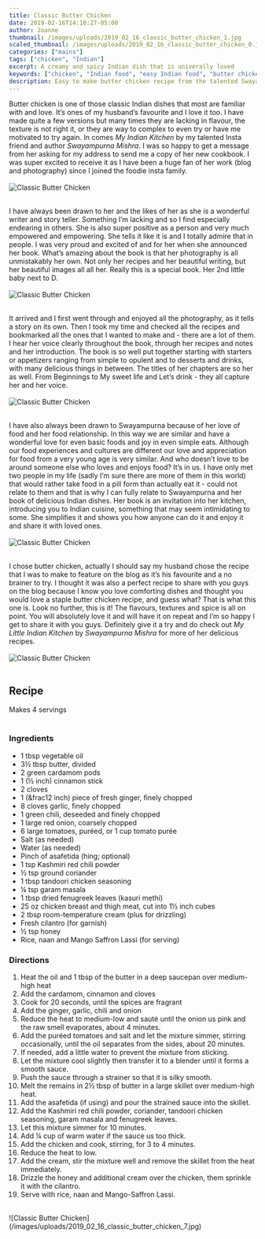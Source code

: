 ```yaml
---
title: Classic Butter Chicken
date: 2019-02-16T14:10:27-05:00
author: Joanne
thumbnail: /images/uploads/2019_02_16_classic_butter_chicken_1.jpg
scaled_thumbnail: /images/uploads/2019_02_16_classic_butter_chicken_0.jpg
categories: ["mains"]
tags: ["chicken", "Indian"]
excerpt: A creamy and spicy Indian dish that is univerally loved
keywords: ["chicken", "Indian food", "easy Indian food", "butter chicken recipe", "how to make butter chicken"]
description: Easy to make butter chicken recipe from the talented Swayampurna Mishra. Classic Indian cuisine that you can make at home.
---
```


Butter chicken is one of those classic Indian dishes that most are familiar with and love. It’s ones of my husband’s favourite and I love it too. I have made quite a few versions but many times they are lacking in flavour, the texture is not right it, or they are way to complex to even try or have me motivated to try again. In comes _My Indian Kitchen_ by my talented Insta friend and author _Swayampurna Mishra_. I was so happy to get a message from her asking for my address to send me a copy of her new cookbook. I was super excited to receive it as I have been a huge fan of her work (blog and photography) since I joined the foodie insta family.
</br>
</br>
![Classic Butter Chicken](/images/uploads/2019_02_16_classic_butter_chicken_2.jpg)
</br>
</br>

I have always been drawn to her and the likes of her as she is a wonderful writer and story teller. Something I’m lacking and so I find especially endearing in others. She is also super positive as a person and very much empowered and empowering. She tells it like it is and I totally admire that in people. I was very proud and excited of and for her when she announced her book. What’s amazing about the book is that her photography is all unmistakably her own. Not only her recipes and her beautiful writing, but her beautiful images all all her. Really this is a special book. Her 2nd little baby next to D.
</br>
</br>
![Classic Butter Chicken](/images/uploads/2019_02_16_classic_butter_chicken_3.jpg)
</br>
</br>

It arrived and I first went through and enjoyed all the photography, as it tells a story on its own. Then I took my time and checked all the recipes and bookmarked all the ones that I wanted to make and - there are a lot of them. I hear her voice clearly throughout the book, through her recipes and notes and her introduction. The book is so well put together starting with starters or appetizers ranging from simple to opulent and to desserts and drinks, with many delicious things in between. The titles of her chapters are so her as well. From Beginnings to My sweet life and Let’s drink - they all capture her and her voice.
</br>
</br>
![Classic Butter Chicken](/images/uploads/2019_02_16_classic_butter_chicken_4.jpg)
</br>
</br>

I have also always been drawn to Swayampurna because of her love of food and her food relationship.  In this way we are similar and have a wonderful love for even basic foods and joy in even simple eats. Although our food experiences and cultures are different our love and appreciation for food from a very young age is very similar. And who doesn’t love to be around someone else who loves and enjoys food? It’s in us. I have only met two people in my life (sadly I’m sure there are more of them in this world) that would rather take food in a pill form than actually eat it - could not relate to them and that is why I can fully relate to Swayampurna and her book of delicious Indian dishes. Her book is an invitation into her kitchen, introducing you to Indian cuisine, something that may seem intimidating to some.  She simplifies it and shows you how anyone can do it and enjoy it and share it with loved ones.
</br>
</br>
![Classic Butter Chicken](/images/uploads/2019_02_16_classic_butter_chicken_5.jpg)
</br>
</br>

I chose butter chicken, actually I should say my husband chose the recipe that I was to make to feature on the blog as it’s his favourite and a no brainer to try. I thought it was also a perfect recipe to share with you guys on the blog because I know you love comforting dishes and thought you would love a staple butter chicken recipe, and guess what? That is what this one is. Look no further, this is it! The flavours, textures and spice is all on point. You will absolutely love it and will have it on repeat and I’m so happy I get to share it with you guys. Definitely give it a try and do check out _My Little Indian Kitchen_ by _Swayampurna Mishra_ for more of her delicious recipes.
</br>
</br>
![Classic Butter Chicken](/images/uploads/2019_02_16_classic_butter_chicken_6.jpg)
</br>
</br>

## Recipe
Makes 4 servings
</br>
</br>

### Ingredients

* 1 tbsp vegetable oil
* 3&frac12; tbsp butter, divided
* 2 green cardamom pods
* 1 (&frac12; inch) cinnamon stick
* 2 cloves 
* 1 (&frac12 inch) piece of fresh ginger, finely chopped
* 8 cloves garlic, finely chopped
* 1 green chili, deseeded and finely chopped
* 1 large red onion, coarsely chopped 
* 6 large tomatoes, puréed, or 1 cup tomato purée
* Salt (as needed)
* Water (as needed)
* Pinch of asafetida (hing; optional)
* 1 tsp Kashmiri red chili powder 
* &frac12; tsp ground coriander
* 1 tbsp tandoori chicken seasoning 
* &frac14; tsp garam masala
* 1 tbsp dried fenugreek leaves (kasuri methi)
* 25 oz chicken breast and thigh meat, cut into 1&frac12; inch cubes
* 2 tbsp room-temperature cream (plus for drizzling)
* Fresh cilantro (for garnish)
* &frac12; tsp honey
* Rice, naan and Mango Saffron Lassi (for serving)

### Directions

1. Heat the oil and 1 tbsp of the butter in a deep saucepan over medium-high heat
1. Add the cardamom, cinnamon and cloves
1. Cook for 20 seconds, until the spices are fragrant
1. Add the ginger, garlic, chili and onion
1. Reduce the heat to medium-low and sauté until the onion us pink and the raw smell evaporates, about 4 minutes.
1. Add the puréed tomatoes and salt and let the mixture simmer, stirring occasionally, until the oil separates from the sides, about 20 minutes.
1. If needed, add a little water to prevent the mixture from sticking.
1. Let the mixture cool slightly then transfer it to a blender until it forms a smooth sauce.
1. Push the sauce through a strainer so that it is silky smooth.
1. Melt the remains in 2&frac12; tbsp of butter in a large skillet over medium-high heat.
1. Add the asafetida (if using) and pour the strained sauce into the skillet.
1. Add the Kashmiri red chili powder, coriander, tandoori chicken seasoning, garam masala and fenugreek leaves.
1. Let this mixture simmer for 10 minutes.
1. Add &frac14; cup of warm water if the sauce us too thick.
1. Add the chicken and cook, stirring, for 3 to 4 minutes.
1. Reduce the heat to low.
1. Add the cream, stir the mixture well and remove the skillet from the heat immediately.
1. Drizzle the honey and additional cream over the chicken, them sprinkle it with the cilantro.
1. Serve with rice, naan and Mango-Saffron Lassi.

</br>
![Classic Butter Chicken](/images/uploads/2019_02_16_classic_butter_chicken_7.jpg)
